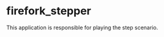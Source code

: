 firefork_stepper
============================

This application is responsible for playing the step scenario.

